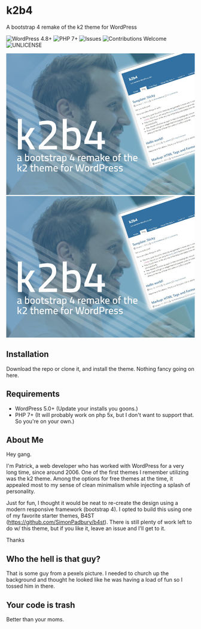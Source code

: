 # k2b4
A bootstrap 4 remake of the k2 theme for WordPress

![WordPress 4.8+](https://img.shields.io/badge/WordPress-4.8%2B-blue.svg)
![PHP 7+](https://img.shields.io/badge/PHP-7%2B-blueviolet.svg)
![Issues](https://img.shields.io/github/issues/mrpatg/k2b4.svg)
![Contributions Welcome](https://img.shields.io/badge/contributions-welcome-orange.svg)
![UNLICENSE](https://img.shields.io/badge/license-UNLICENSE-blue.svg)


![k2b4 screenshot](https://github.com/mrpatg/k2b4/blob/master/screenshot.jpg)
![mobile menu](https://github.com/mrpatg/k2b4/blob/master/screenshot.jpg)

## Installation

Download the repo or clone it, and install the theme. Nothing fancy going on here.

## Requirements

* WordPress 5.0+ (Update your installs you goons.)
* PHP 7+ (It will probably work on php 5x, but I don't want to support that. So you're on your own.)

## About Me

Hey gang.

I'm Patrick, a web developer who has worked with WordPress for a very long time, since around 2006. One of the first themes I remember utilizing was the k2 theme. Among the options for free themes at the time, it appealed most to my sense of clean minimalism while injecting a splash of personality. 

Just for fun, I thought it would be neat to re-create the design using a modern responsive framework (bootstrap 4). I opted to build this using one of my favorite starter themes, B4ST (https://github.com/SimonPadbury/b4st). There is still plenty of work left to do w/ this theme, but if you like it, leave an issue and I'll get to it. 

Thanks

## Who the hell is that guy?

That is some guy from a pexels picture. I needed to church up the background and thought he looked like he was having a load of fun so I tossed him in there.

## Your code is trash

Better than your moms.
